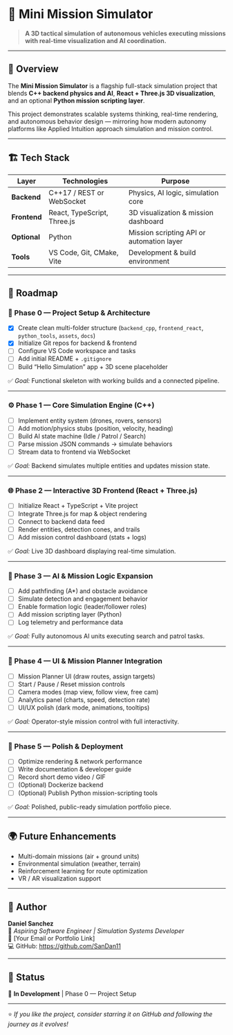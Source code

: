 # 🧩 Mini Mission Simulator

> **A 3D tactical simulation of autonomous vehicles executing missions with real-time visualization and AI coordination.**

---

## 🧠 Overview
The **Mini Mission Simulator** is a flagship full-stack simulation project that blends **C++ backend physics and AI**, **React + Three.js 3D visualization**, and an optional **Python mission scripting layer**.

This project demonstrates scalable systems thinking, real-time rendering, and autonomous behavior design — mirroring how modern autonomy platforms like Applied Intuition approach simulation and mission control.

---

## 🏗️ Tech Stack
| Layer | Technologies | Purpose |
|-------|---------------|----------|
| **Backend** | C++17 / REST or WebSocket | Physics, AI logic, simulation core |
| **Frontend** | React, TypeScript, Three.js | 3D visualization & mission dashboard |
| **Optional** | Python | Mission scripting API or automation layer |
| **Tools** | VS Code, Git, CMake, Vite | Development & build environment |

---

## 🧭 Roadmap

### 🏁 Phase 0 — Project Setup & Architecture
- [x] Create clean multi-folder structure (`backend_cpp`, `frontend_react`, `python_tools`, `assets`, `docs`)
- [x] Initialize Git repos for backend & frontend
- [ ] Configure VS Code workspace and tasks
- [ ] Add initial README + `.gitignore`
- [ ] Build “Hello Simulation” app + 3D scene placeholder

✅ *Goal:* Functional skeleton with working builds and a connected pipeline.

---

### ⚙️ Phase 1 — Core Simulation Engine (C++)
- [ ] Implement entity system (drones, rovers, sensors)
- [ ] Add motion/physics stubs (position, velocity, heading)
- [ ] Build AI state machine (Idle / Patrol / Search)
- [ ] Parse mission JSON commands → simulate behaviors
- [ ] Stream data to frontend via WebSocket

✅ *Goal:* Backend simulates multiple entities and updates mission state.

---

### 🌐 Phase 2 — Interactive 3D Frontend (React + Three.js)
- [ ] Initialize React + TypeScript + Vite project
- [ ] Integrate Three.js for map & object rendering
- [ ] Connect to backend data feed
- [ ] Render entities, detection cones, and trails
- [ ] Add mission control dashboard (stats + logs)

✅ *Goal:* Live 3D dashboard displaying real-time simulation.

---

### 🧠 Phase 3 — AI & Mission Logic Expansion
- [ ] Add pathfinding (A*) and obstacle avoidance
- [ ] Simulate detection and engagement behavior
- [ ] Enable formation logic (leader/follower roles)
- [ ] Add mission scripting layer (Python)
- [ ] Log telemetry and performance data

✅ *Goal:* Fully autonomous AI units executing search and patrol tasks.

---

### 🧩 Phase 4 — UI & Mission Planner Integration
- [ ] Mission Planner UI (draw routes, assign targets)
- [ ] Start / Pause / Reset mission controls
- [ ] Camera modes (map view, follow view, free cam)
- [ ] Analytics panel (charts, speed, detection rate)
- [ ] UI/UX polish (dark mode, animations, tooltips)

✅ *Goal:* Operator-style mission control with full interactivity.

---

### 🚀 Phase 5 — Polish & Deployment
- [ ] Optimize rendering & network performance
- [ ] Write documentation & developer guide
- [ ] Record short demo video / GIF
- [ ] (Optional) Dockerize backend
- [ ] (Optional) Publish Python mission-scripting tools

✅ *Goal:* Polished, public-ready simulation portfolio piece.

---

## 🌍 Future Enhancements
- Multi-domain missions (air + ground units)
- Environmental simulation (weather, terrain)
- Reinforcement learning for route optimization
- VR / AR visualization support

---

## 👤 Author
**Daniel Sanchez**  
🎯 *Aspiring Software Engineer | Simulation Systems Developer*  
📧 [Your Email or Portfolio Link]  
💻 GitHub: https://github.com/SanDan11

---

## 🧱 Status
🚧 **In Development** | Phase 0 — Project Setup

---

⭐ *If you like the project, consider starring it on GitHub and following the journey as it evolves!*
